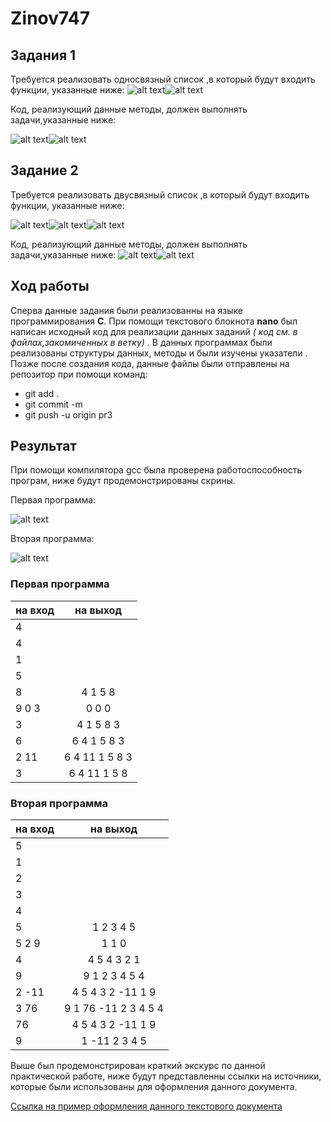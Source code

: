 # Zinov747

## **Задания 1**

 Требуется реализовать односвязный список ,в который будут входить функции, указанные ниже:
 ![alt text](https://pp.userapi.com/c846522/v846522958/1c4374/ICcnQ5XxKp4.jpg)![alt text](https://pp.userapi.com/c846522/v846522958/1c437b/VyabgjfJCHQ.jpg)
 
Код, реализующий данные методы, должен выполнять задачи,указанные ниже:

![alt text](https://pp.userapi.com/c851124/v851124457/d5919/kNa1sRmQ248.jpg)![alt text](https://pp.userapi.com/c851124/v851124457/d592a/g9AExtOkF_w.jpg)
 
 ## **Задание 2**
 
 Требуется реализовать двусвязный список ,в который будут входить функции, указанные ниже:
 
 ![alt text](https://pp.userapi.com/c851124/v851124713/dc31d/hqnX5tXjHLU.jpg)![alt text](https://pp.userapi.com/c851124/v851124713/dc325/980rc_QXt8k.jpg)![alt text](https://pp.userapi.com/c851124/v851124713/dc32c/vQIHd7QZcOQ.jpg)
 
 Код, реализующий данные методы, должен выполнять задачи,указанные ниже:
 ![alt text](https://pp.userapi.com/c851124/v851124713/dc33c/GC2szoja6b0.jpg)![alt text](https://pp.userapi.com/c851124/v851124713/dc343/8VTh4hx6mjE.jpg)

## Ход работы 

Сперва данные задания были реализованны на языке программирования **C**. При помощи текстового блокнота **nano** был написан исходный код для реализации данных заданий _( код см. в файлах,закомиченных в ветку)_ . В данных программах были реализованы структуры данных, методы и были изучены указатели . Позже после создания кода, данные файлы были отправлены на репозитор при помощи команд:
  - git add .  
  - git commit -m
  - git push -u origin pr3
  
  ##  Результат 
  
  При помощи компилятора gcc была проверена работоспособность програм, ниже будут продемонстрированы скрины.
  
  Первая программа:
  
 ![alt text](https://pp.userapi.com/c855736/v855736392/1bb2/wEuGzzwaniY.jpg)
 
  Вторая программа:
  
  ![alt text](https://pp.userapi.com/c851416/v851416448/ec826/Lhz-4tIYJH8.jpg)
  
   ### Первая программа 
 
 
| на вход       |  на выход     | 
| ------------- |:-------------:| 
| 4             |               |
|4              |               | 
|1              |               |
|5              |               |
|8              |4 1 5 8        |
| 9 0 3         | 0 0 0         |
| 3             | 4 1 5 8 3     |
| 6             |6 4 1 5 8 3    |
|2 11           | 6 4 11 1 5 8 3|
|3              | 6 4 11 1 5 8  |

 ### Вторая программа 
  
| на вход       |  на выход          | 
| ------------- |:------------------:| 
| 5             |                    |
|1              |                    |   
|2              |                    |
|3              |                    |
|4              |                    |
|5              |1 2 3 4 5           |
| 5 2 9         | 1 1 0              |
| 4             | 4 5 4 3 2 1        |
| 9             | 9 1 2 3 4 5 4      |
|2 -11          | 4 5 4 3 2 -11 1 9  |
|3 76           |9 1 76 -11 2 3 4 5 4|
|76             | 4 5 4 3 2 -11 1 9  |
|9              |1 -11 2 3 4 5       |

  Выше был продемонстрирован краткий экскурс по данной практической работе, ниже будут представленны ссылки на источники, которые были использованы для оформления данного документа.
 
 [Ссылка на пример оформления данного текстового документа](https://github.com/adam-p/markdown-here/wiki/Markdown-Cheatsheet)
